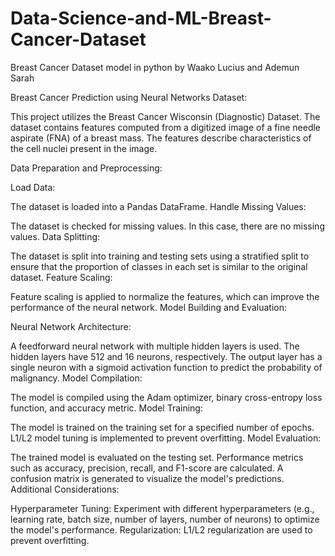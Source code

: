 # Data-Science-and-ML-Breast-Cancer-Dataset
Breast Cancer Dataset model in python by Waako Lucius and Ademun Sarah

Breast Cancer Prediction using Neural Networks
Dataset:

This project utilizes the Breast Cancer Wisconsin (Diagnostic) Dataset. The dataset contains features computed from a digitized image of a fine needle aspirate (FNA) of a breast mass. The features describe characteristics of the cell nuclei present in the image.   

Data Preparation and Preprocessing:

Load Data:

The dataset is loaded into a Pandas DataFrame.
Handle Missing Values:

The dataset is checked for missing values. In this case, there are no missing values.
Data Splitting:

The dataset is split into training and testing sets using a stratified split to ensure that the proportion of classes in each set is similar to the original dataset.
Feature Scaling:

Feature scaling is applied to normalize the features, which can improve the performance of the neural network.
Model Building and Evaluation:

Neural Network Architecture:

A feedforward neural network with multiple hidden layers is used.
The hidden layers have 512 and 16 neurons, respectively.
The output layer has a single neuron with a sigmoid activation function to predict the probability of malignancy.
Model Compilation:

The model is compiled using the Adam optimizer, binary cross-entropy loss function, and accuracy metric.
Model Training:

The model is trained on the training set for a specified number of epochs.
L1/L2 model tuning is implemented to prevent overfitting.
Model Evaluation:

The trained model is evaluated on the testing set.
Performance metrics such as accuracy, precision, recall, and F1-score are calculated.
A confusion matrix is generated to visualize the model's predictions.
Additional Considerations:

Hyperparameter Tuning: Experiment with different hyperparameters (e.g., learning rate, batch size, number of layers, number of neurons) to optimize the model's performance.
Regularization: L1/L2 regularization are used to prevent overfitting.
